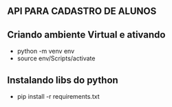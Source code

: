 ## API PARA CADASTRO DE ALUNOS


## Criando ambiente Virtual e ativando

- python -m venv env
- source env/Scripts/activate

## Instalando libs do python 

- pip install -r requirements.txt